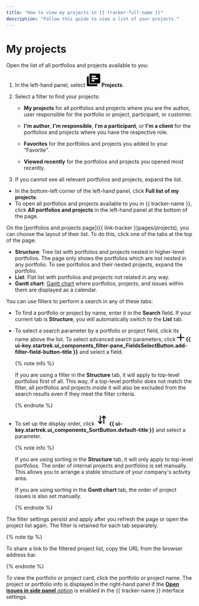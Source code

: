 ```yaml
---
title: "How to view my projects in {{ tracker-full-name }}"
description: "Follow this guide to view a list of your projects."
---
```


# My projects

Open the list of all portfolios and projects available to you:

1. In the left-hand panel, select ![](../../_assets/tracker/svg/project.svg)&nbsp;**Projects**.

1. Select a filter to find your projects:

   * **My projects** for all portfolios and projects where you are the author, user responsible for the portfolio or project, participant, or customer.

   * **I'm author**, **I'm responsible**, **I'm a participant**, or **I'm a client** for the portfolios and projects where you have the respective role.

   * **Favorites** for the portfolios and projects you added to your <q>Favorite</q>.

   * **Viewed recently** for the portfolios and projects you opened most recently.

1. If you cannot see all relevant portfolios and projects, expand the list.

* In the bottom-left corner of the left-hand panel, click **Full list of my projects**.
* To open all portfolios and projects available to you in {{ tracker-name }}, click **All portfolios and projects** in the left-hand panel at the bottom of the page.

On the [portfolios and projects page]({{ link-tracker }}pages/projects), you can choose the layout of their list. To do this, click one of the tabs at the top of the page:

* **Structure**: Tree list with portfolios and projects nested in higher-level portfolios. The page only shows the portfolios which are not nested in any portfolio. To see portfolios and their nested projects, expand the portfolio.
* **List**: Flat list with portfolios and projects not related in any way.
* **Gantt chart**: [Gantt chart](../gantt/list-of-projects.md) where portfolios, projects, and issues within them are displayed as a calendar.

You can use filters to perform a search in any of these tabs:

* To find a portfolio or project by name, enter it in the **Search** field. If your current tab is **Structure**, you will automatically switch to the **List** tab.

* To select a search parameter by a portfolio or project field, click its name above the list. To select advanced search parameters, click ![](../../_assets/tracker/svg/add-filter.svg) **{{ ui-key.startrek.ui_components_filter-pane_FieldsSelectButton.add-filter-field-button-title }}** and select a field.

   {% note info %}

   If you are using a filter in the **Structure** tab, it will apply to top-level portfolios first of all. This way, if a top-level portfolio does not match the filter, all portfolios and projects inside it will also be excluded from the search results even if they meet the filter criteria.

   {% endnote %}

* To set up the display order, click ![](../../_assets/tracker/svg/sorting.svg) **{{ ui-key.startrek.ui_components_SortButton.default-title }}** and select a parameter.

   {% note info %}

   If you are using sorting in the **Structure** tab, it will only apply to top-level portfolios. The order of internal projects and portfolios is set manually. This allows you to arrange a stable structure of your company's activity area.

   If you are using sorting in the **Gantt chart** tab, the order of project issues is also set manually.

   {% endnote %}

The filter settings persist and apply after you refresh the page or open the project list again. The filter is retained for each tab separately.

{% note tip %}

To share a link to the filtered project list, copy the URL from the browser address bar.

{% endnote %}

To view the portfolio or project card, click the portfolio or project name. The project or portfolio info is displayed in the right-hand panel if the [**Open issues in side panel** option](../user/personal.md#choose-theme) is enabled in the {{ tracker-name }} interface settings.